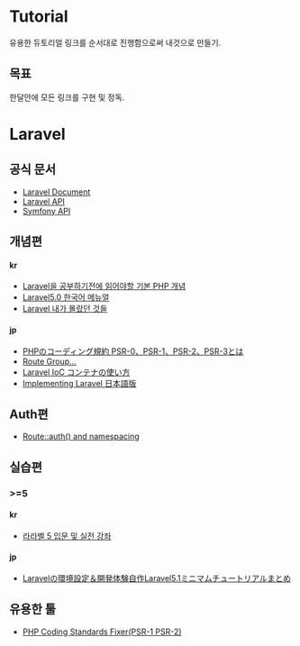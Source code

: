 # Tutorial
 유용한 듀토리얼 링크를 순서대로 진행함으로써 내것으로 만들기.

## 목표
 한달안에 모든 링크를 구현 및 정독.

# Laravel
## 공식 문서
- [Laravel Document](https://laravel.com/docs/)
- [Laravel API](https://laravel.com/api/master/Illuminate/Http/Response.html)
- [Symfony API](http://api.symfony.com/)

## 개념편
#### kr
- [Laravel을 공부하기전에 읽어야할 기본 PHP 개념](https://www.lesstif.com/pages/viewpage.action?pageId=26083451)
- [Laravel5.0 한국어 메뉴얼](http://xpressengine.github.io/laravel-korean-docs/)
- [Laravel 내가 몰랐던 것들](http://ghost.rivario.com/laravel-faq/)

#### jp
- [PHPのコーディング規約 PSR-0、PSR-1、PSR-2、PSR-3とは](http://9ensan.com/blog/programming/php/php-psr-coding-standards/)
- [Route Group...](http://qiita.com/ytake/items/1c6eb4aae06aaad554aa)
- [Laravel IoC コンテナの使い方](http://www.1x1.jp/blog/2014/02/how-to-use-ioc-container-in-laravel.html)
- [Implementing Laravel 日本語版](https://leanpub.com/implementinglaravel-jpn)

## Auth편
- [Route::auth() and namespacing](http://stackoverflow.com/questions/34440177/routeauth-and-namespacing)

## 실습편
### >=5
#### kr
- [라라벨 5 입문 및 실전 강좌](https://github.com/richellin/l5essential)

#### jp
- [Laravelの環境設定＆開発体験自作Laravel5.1ミニマムチュートリアルまとめ](http://qiita.com/fumiyasac@github/items/78a335880f7abb1de8bf/)



## 유용한 툴
- [PHP Coding Standards Fixer(PSR-1 PSR-2)](http://cs.sensiolabs.org/)
